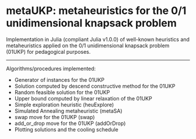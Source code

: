 # metaUKP: metaheuristics for the 0/1 unidimensional knapsack problem
Implementation in Julia (compliant Julia v1.0.0) of well-known heuristics and metaheuristics applied on the 0/1 unidimensional knapsack problem (01UKP) for pedagogical purposes.

------

Algorithms/procedures implemented: 
  
-  Generator of instances for the 01UKP
-  Solution computed by descend constructive method for the 01UKP
-  Random feasible solution for the 01UKP
-  Upper bound computed by linear relaxation of the 01UKP
-  Simple exploration heuristic (heuExplore)
-  Simulated Annealing metaheuristic (metaSA)
-  swap move for the 01UKP (swap)
-  add_or_drop move for the 01UKP (addOrDrop)
-  Plotting solutions and the cooling schedule
